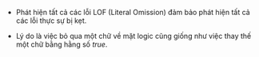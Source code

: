- Phát hiện tất cả các lỗi LOF (Literal Omission) đảm bảo phát hiện tất cả các lỗi thực sự bị kẹt.

- Lý do là việc bỏ qua một chữ về mặt logic cũng giống như việc thay thế một chữ bằng hằng số *true*.